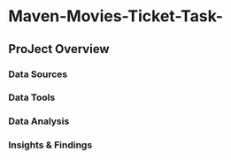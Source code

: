 # Maven-Movies-Ticket-Task-

## ProJect Overview 

### Data Sources

### Data Tools


### Data Analysis 


### Insights & Findings 

